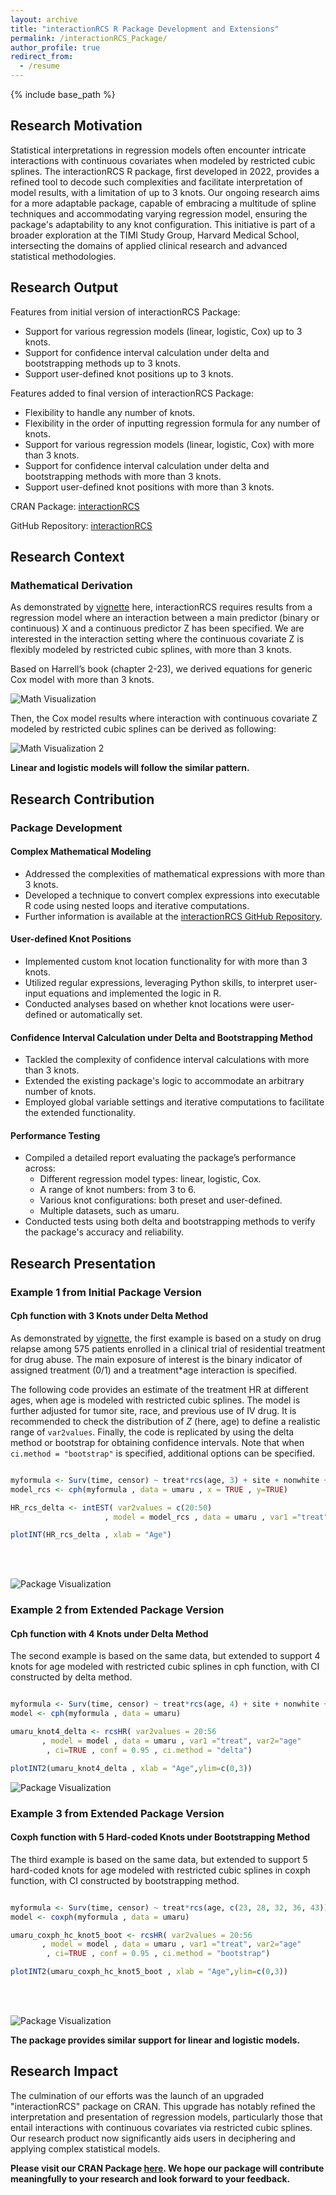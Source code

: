 ```yaml
---
layout: archive
title: "interactionRCS R Package Development and Extensions"
permalink: /interactionRCS_Package/
author_profile: true
redirect_from:
  - /resume
---
```


{% include base_path %}
## Research Motivation

Statistical interpretations in regression models often encounter intricate interactions with continuous covariates when modeled by restricted cubic splines. The interactionRCS R package, first developed in 2022, provides a refined tool to decode such complexities and facilitate interpretation of model results, with a limitation of up to 3 knots. Our ongoing research aims for a more adaptable package, capable of embracing a multitude of spline techniques and accommodating varying regression model, ensuring the package's adaptability to any knot configuration. This initiative is part of a broader exploration at the TIMI Study Group, Harvard Medical School, intersecting the domains of applied clinical research and advanced statistical methodologies.

## Research Output

Features from initial version of interactionRCS Package:
* Support for various regression models (linear, logistic, Cox) up to 3 knots. 
* Support for confidence interval calculation under delta and bootstrapping methods up to 3 knots.
* Support user-defined knot positions up to 3 knots.

Features added to final version of interactionRCS Package:
* Flexibility to handle any number of knots.
* Flexibility in the order of inputting regression formula for any number of knots.
* Support for various regression models (linear, logistic, Cox) with more than 3 knots.
* Support for confidence interval calculation under delta and bootstrapping methods with more than 3 knots.
* Support user-defined knot positions with more than 3 knots.

CRAN Package: [interactionRCS](https://cran.r-project.org/web/packages/interactionRCS/index.html)

GitHub Repository: [interactionRCS](https://github.com/gmelloni/interactionRCS)

## Research Context

### Mathematical Derivation

As demonstrated by [vignette](https://raw.githack.com/gmelloni/interactionRCS/main/inst/extdata/vignette.html) here, interactionRCS requires results from a regression model where an interaction between a main predictor (binary or continuous) X and a continuous predictor Z has been specified. We are interested in the interaction setting where the continuous covariate Z is flexibly modeled by restricted cubic splines, with more than 3 knots.

Based on Harrell’s book (chapter 2-23), we derived equations for generic Cox model with more than 3 knots. 

![Math Visualization](/images/InteractionRCS_Math.png)

Then, the Cox model results where interaction with continuous covariate Z modeled by restricted cubic splines can be derived as following:

![Math Visualization 2](/images/InteractionRCS_interaction.png)

**Linear and logistic models will follow the similar pattern.** 

## Research Contribution

### Package Development

#### Complex Mathematical Modeling

* Addressed the complexities of mathematical expressions with more than 3 knots.
* Developed a technique to convert complex expressions into executable R code using nested loops and iterative computations.
* Further information is available at the [interactionRCS GitHub Repository](https://github.com/gmelloni/interactionRCS).

#### User-defined Knot Positions

* Implemented custom knot location functionality for with more than 3 knots.
* Utilized regular expressions, leveraging Python skills, to interpret user-input equations and implemented the logic in R.
* Conducted analyses based on whether knot locations were user-defined or automatically set.

#### Confidence Interval Calculation under Delta and Bootstrapping Method

* Tackled the complexity of confidence interval calculations with more than 3 knots.
* Extended the existing package's logic to accommodate an arbitrary number of knots.
* Employed global variable settings and iterative computations to facilitate the extended functionality.

#### Performance Testing

* Compiled a detailed report evaluating the package’s performance across:
  * Different regression model types: linear, logistic, Cox.
  * A range of knot numbers: from 3 to 6.
  * Various knot configurations: both preset and user-defined.
  * Multiple datasets, such as umaru.
* Conducted tests using both delta and bootstrapping methods to verify the package's accuracy and reliability.

## Research Presentation

### Example 1 from Initial Package Version 
#### Cph function with 3 Knots under Delta Method

As demonstrated by [vignette](https://raw.githack.com/gmelloni/interactionRCS/main/inst/extdata/vignette.html), the first example is based on a study on drug relapse among 575 patients enrolled in a clinical trial of residential treatment for drug abuse. The main exposure of interest is the binary indicator of assigned treatment (0/1) and a treatment*age interaction is specified.

The following code provides an estimate of the treatment HR at different ages, when age is modeled with restricted cubic splines. The model is further adjusted for tumor site, race, and previous use of IV drug. It is recommended to check the distribution of $Z$ (here, age) to define a realistic range of `var2values`. Finally, the code is replicated by using the delta method or bootstrap for obtaining confidence intervals. Note that when `ci.method = "bootstrap"` is specified, additional options can be specified.

```r

myformula <- Surv(time, censor) ~ treat*rcs(age, 3) + site + nonwhite + ivdrug
model_rcs <- cph(myformula , data = umaru , x = TRUE , y=TRUE)

HR_rcs_delta <- intEST( var2values = c(20:50)
                     , model = model_rcs , data = umaru , var1 ="treat", var2="age" ,ci.method = "delta")

plotINT(HR_rcs_delta , xlab = "Age")
```

<br>
<br>

![Package Visualization](/images/InteractionRCS_Example_knot_3_3.png)


### Example 2 from Extended Package Version 
#### Cph function with 4 Knots under Delta Method 

The second example is based on the same data, but extended to support 4 knots for age modeled with restricted cubic splines in cph function, with CI constructed by delta method.

```r 

myformula <- Surv(time, censor) ~ treat*rcs(age, 4) + site + nonwhite + ivdrug
model <- cph(myformula , data = umaru)

umaru_knot4_delta <- rcsHR( var2values = 20:56
       , model = model , data = umaru , var1 ="treat", var2="age"
        , ci=TRUE , conf = 0.95 , ci.method = "delta")

plotINT2(umaru_knot4_delta , xlab = "Age",ylim=c(0,3))
```
![Package Visualization](/images/InteractionRCS_Example_knot_4_3.png)

### Example 3 from Extended Package Version 
#### Coxph function with 5 Hard-coded Knots under Bootstrapping Method 

The third example is based on the same data, but extended to support 5 hard-coded knots for age modeled with restricted cubic splines in coxph function, with CI constructed by bootstrapping method.

```r

myformula <- Surv(time, censor) ~ treat*rcs(age, c(23, 28, 32, 36, 43)) + site + nonwhite + ivdrug
model <- coxph(myformula , data = umaru)

umaru_coxph_hc_knot5_boot <- rcsHR( var2values = 20:56
       , model = model , data = umaru , var1 ="treat", var2="age"
        , ci=TRUE , conf = 0.95 , ci.method = "bootstrap")

plotINT2(umaru_coxph_hc_knot5_boot , xlab = "Age",ylim=c(0,3))
```
<br>
<br>

![Package Visualization](/images/InteractionRCS_Example_knot_5.png)


**The package provides similar support for linear and logistic models.** 

## Research Impact

The culmination of our efforts was the launch of an upgraded "interactionRCS" package on CRAN. This upgrade has notably refined the interpretation and presentation of regression models, particularly those that entail interactions with continuous covariates via restricted cubic splines. Our research product now significantly aids users in deciphering and applying complex statistical models.

**Please visit our CRAN Package [here](https://cran.r-project.org/web/packages/interactionRCS/index.html). We hope our package will contribute meaningfully to your research and look forward to your feedback.**
